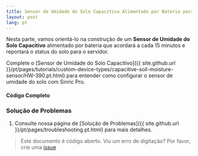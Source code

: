 ```yaml
---
title: Sensor de Umidade do Solo Capacitivo Alimentado por Bateria para ESP8266, ESP32, Raspberry Pi Pico W
layout: post
lang: pt
---
```

 
Nesta parte, vamos orientá-lo na construção de um **Sensor de Umidade do Solo Capacitivo** alimentado por bateria que acordará a cada 15 minutos e reportará o status do solo para o servidor.

Complete o [Sensor de Umidade do Solo Capacitivo]({{ site.github.url }}/pt/pages/tutorials/custom-device-types/capacitive-soil-moisture-sensor/HW-390.pt.html) para entender como configurar o sensor de umidade do solo com Sinric Pro.


#### Código Completo
<script src="https://gist.github.com/kakopappa/b9c2869a449420824fa66522db1bb6f6.js"></script> 

### Solução de Problemas
1. Consulte nossa página de [Solução de Problemas]({{ site.github.url }}/pt/pages/troubleshooting.pt.html) para mais detalhes.
 
> Este documento é código aberto. Viu um erro de digitação? Por favor, crie uma [issue](https://github.com/sinricpro/help-docs)